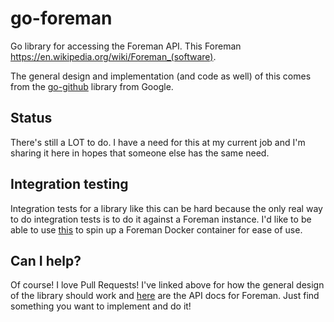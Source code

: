 # go-foreman
Go library for accessing the Foreman API. This Foreman https://en.wikipedia.org/wiki/Foreman_(software).

The general design and implementation (and code as well) of this comes from the [go-github](https://github.com/google/go-github) library from Google.

## Status
There's still a LOT to do. I have a need for this at my current job and I'm sharing it here in hopes that someone else has the same need.

## Integration testing
Integration tests for a library like this can be hard because the only real way to do integration tests is to do it against a Foreman instance. I'd like
to be able to use [this](https://github.com/ory-am/dockertest/tree/v3) to spin up a Foreman Docker container for ease of use.

## Can I help?
Of course! I love Pull Requests! I've linked above for how the general design of the library should work and [here](https://theforeman.org/api/1.13/index.html)
are the API docs for Foreman. Just find something you want to implement and do it!
